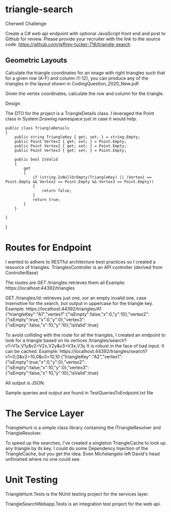 # triangle-search
Cherwell Challenge

Create a C# web api endpoint with optional JavaScript front end and post to Github for review.  Please provide your recruiter with the link
to the source code.  https://github.com/jeffrey-tucker-716/triangle-search

## Geometric Layouts

Calculate the triangle coordinates for an image with right triangles such that for a given row (A-F) and column (1-12), 
you can produce any of the triangles in the layout shown in CodingQuestion_2020_New.pdf.

Given the vertex coordinates, calculate the row and column for the triangle.

Design

The DTO for the project is a TriangleDetails class.  I leveraged the Point class in System.Drawing namespace just in case it would help.

    public class TriangleDetails
    {
        public string TriangleKey { get; set; } = string.Empty;
        public Point Vertex1 { get; set; } = Point.Empty;
        public Point Vertex2 { get; set; } = Point.Empty;
        public Point Vertex3 { get; set; } = Point.Empty;

        public bool IsValid
        {
            get
            {
                if (string.IsNullOrEmpty(TriangleKey) || (Vertex1 == Point.Empty && Vertex2 == Point.Empty && Vertex3 == Point.Empty))
                {
                    return false;
                }
                return true;
            }
        }

    }
}
# Routes for Endpoint
I wanted to adhere to RESTful architecture best practices so I created a resource of triangles.  TrianglesController
is an API controller (derived from ControllerBase)

The routes are
GET 
/triangles      retrieves them all
Example:
https://localhost:44392/triangles

GET 
/triangles/id:	retrieves just one, xor an empty invalid one, case insensitive for the search, but output in uppercase for the 
triangle key.
Example:
https://localhost:44392/triangles/A1    
{"triangleKey":"A1","vertex1":{"isEmpty":false,"x":0,"y":10},"vertex2":{"isEmpty":true,"x":0,"y":0},"vertex3":{"isEmpty":false,"x":10,"y":10},"isValid":true}

To avoid colliding with the route for all the triangles, I created an endpoint to look for a triangle based on its vertices
/triangles/search?v1=V1x,V1y&v2=V2x,V2y&v3=V3x,V3y
It is robust in the face of bad input.  It can be cached.
Example:
https://localhost:44392/triangles/search?v1=0,0&v2=10,0&v3=10,10
{"triangleKey":"A2","vertex1":{"isEmpty":true,"x":0,"y":0},"vertex2":{"isEmpty":false,"x":10,"y":0},"vertex3":{"isEmpty":false,"x":10,"y":10},"isValid":true}

All output is JSON.

Sample queries and output are found in TestQueriesToEndpoint.txt file

# The Service Layer

TriangleHunt is a simple class library containing the ITriangleResolver and TriangleResolver.  

To speed up the searches, I've created a singleton TriangleCache to look up any triangle by its key.
I could do some Dependency Injection of the TriangleCache, but you get the idea.  Even Michelangelo left David's head unfinished where
no one could see.

# Unit Testing

TriangleHunt.Tests is the NUnit testing project for the services layer.

TriangleSearchWebapp.Tests is an integration test project for the web api.





